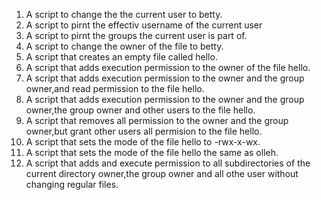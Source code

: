 1. A script to change the the current user to betty.
2. A script to pirnt the effectiv username of the current user
3. A script to pirnt the groups the current user is part of.
4. A script to change the owner of the file to betty.
5. A script that creates an empty file called hello.
6. A script that adds execution permission to the owner of the file hello.
7. A script that adds execution permission to the owner and the group owner,and read permission to the file hello.
8. A script that adds execution permission to the owner and the group owner,the group owner and other users to the file hello.
9. A script that removes all permission to the owner and the group owner,but grant other users all permision to the file hello.
10. A script that sets the mode of the file hello to -rwx-x-wx.
11. A script that sets the mode of the file hello the same as olleh.
12. A script that adds and execute permission to all subdirectories of the current directory owner,the group owner and all othe user without changing regular files.
